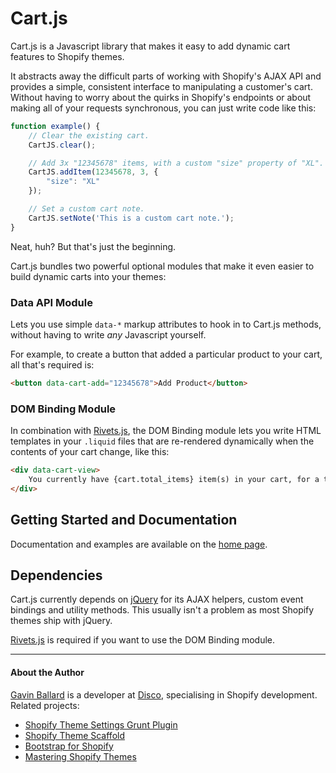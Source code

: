 # Cart.js

Cart.js is a Javascript library that makes it easy to add dynamic cart features to Shopify themes.

It abstracts away the difficult parts of working with Shopify's AJAX API and provides a simple, consistent interface to manipulating a customer's cart.
Without having to worry about the quirks in Shopify's endpoints or about making all of your requests synchronous, you can just write code like this:

```js
function example() {
    // Clear the existing cart.
    CartJS.clear();

    // Add 3x "12345678" items, with a custom "size" property of "XL".
    CartJS.addItem(12345678, 3, {
        "size": "XL"
    });

    // Set a custom cart note.
    CartJS.setNote('This is a custom cart note.');
}
```

Neat, huh? But that's just the beginning.

Cart.js bundles two powerful optional modules that make it even easier to build dynamic carts into your themes:


### Data API Module

Lets you use simple `data-*` markup attributes to hook in to Cart.js methods, without having to write *any* Javascript yourself.

For example, to create a button that added a particular product to your cart, all that's required is:

```html
<button data-cart-add="12345678">Add Product</button>
```


### DOM Binding Module

In combination with [Rivets.js][], the DOM Binding module lets you write HTML templates in your `.liquid` files that are re-rendered dynamically when the contents of your cart change, like this:

```html
<div data-cart-view>
    You currently have {cart.total_items} item(s) in your cart, for a total of {cart.total_price | money_with_currency}.
</div>
```


## Getting Started and Documentation

Documentation and examples are available on the [home page][].


## Dependencies

Cart.js currently depends on [jQuery][] for its AJAX helpers, custom event bindings and utility methods.
This usually isn't a problem as most Shopify themes ship with jQuery.

[Rivets.js] is required if you want to use the DOM Binding module.

[home page]: http://cart-js.myshopify.com
[Rivets.js]: http://rivetsjs.com
[jQuery]: http://jquery.com

---

#### About the Author

[Gavin Ballard][] is a developer at [Disco][], specialising in Shopify development.
Related projects:

- [Shopify Theme Settings Grunt Plugin][]
- [Shopify Theme Scaffold][]
- [Bootstrap for Shopify][]
- [Mastering Shopify Themes][]

[Shopify Theme Settings Grunt Plugin]: https://github.com/discolabs/grunt-shopify-theme-settings
[Shopify Theme Scaffold]: https://github.com/discolabs/shopify-theme-scaffold
[Bootstrap for Shopify]: http://bootstrapforshopify.com/?utm_source=github&utm_medium=readme&utm_campaign=cartjs
[Mastering Shopify Themes]: http://gavinballard.com/mastering-shopify-themes/?utm_source=github&utm_medium=readme&utm_campaign=cartjs
[Gavin Ballard]: http://gavinballard.com/?utm_source=github&utm_medium=readme&utm_campaign=cartjs
[Disco]: http://discolabs.com/?utm_source=github&utm_medium=readme&utm_campaign=cartjs
